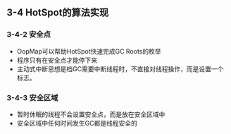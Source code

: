 ## 3-4 HotSpot的算法实现

### 3-4-2 安全点

- OopMap可以帮助HotSpot快速完成GC Roots的枚举
- 程序只有在安全点才能停下来
- 主动式中断思想是档GC需要中断线程时，不直接对线程操作，而是设置一个标志。

### 3-4-3 安全区域

- 暂时休眠的线程不会设置安全点，而是放在安全区域中
- 安全区域中任何时间发生GC都是线程安全的

